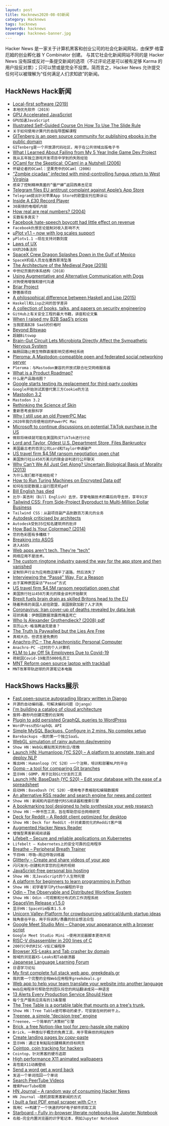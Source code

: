 ```yaml
---
layout: post
title: Hacknews2020-08-03新闻
category: Hacknews
tags: hacknews
keywords: hacknews
coverage: hacknews-banner.jpg
---
```


Hacker News 是一家关于计算机黑客和创业公司的社会化新闻网站，由保罗·格雷厄姆的创业孵化器 Y Combinator 创建。
与其它社会化新闻网站不同的是 Hacker News 没有踩或反对一条提交新闻的选项（不过评论还是可以被有足够 Karma 的用户投反对票）；只可以赞或是完全不投票。简而言之，Hacker News 允许提交任何可以被理解为“任何满足人们求知欲”的新闻。

## HackNews Hack新闻


- [Local-first software (2019)](https://www.inkandswitch.com/local-first.html)
- `本地优先软件（2019）`
- [GPU Accelerated JavaScript](https://gpu.rocks/)
- `GPU加速JavaScript`
- [Illustrated Self-Guided Course On How To Use The Slide Rule](https://sliderulemuseum.com/SR_Course.htm)
- `关于如何使用计算尺的自指导图解课程`
- [GITenberg is an open source community for publishing ebooks in the public domain](https://www.gitenberg.org/)
- `GITenberg是一个开放源代码社区，用于在公共领域出版电子书`
- [What I Learned About Failing from My 5 Year Indie Game Dev Project](https://www.dylanwilson.net/what-i-learned-about-failing-from-my-5-year-indie-game-dev-project/)
- `我从五年独立游戏开发项目中学到的失败经验`
- [OCaml for the Skeptical: OCaml in a Nutshell (2006)](https://www2.lib.uchicago.edu/keith/ocaml-class/class-01.html)
- `怀疑论者的OCaml：坚果壳中的OCaml（2006）`
- [“Zombie cicadas” infected with mind-controlling fungus return to West Virginia](https://www.cbsnews.com/news/zombie-cicadas-infected-mind-controlling-fungus-west-virginia/)
- `感染了控制精神真菌的“僵尸蝉”返回西弗吉尼亚`
- [Telegram files EU antitrust complaint against Apple’s App Store](https://arstechnica.com/tech-policy/2020/07/telegram-files-eu-antitrust-complaint-against-apples-app-store/)
- `Telegram提出针对苹果App Store的欧盟反托拉斯诉讼`
- [Inside A £30 Record Player](https://shkspr.mobi/blog/2020/08/inside-a-30-record-player/)
- `30英镑的电唱机内部`
- [How real are real numbers? (2004)](https://arxiv.org/abs/math/0411418)
- `实数有多真实？ `
- [Facebook hate-speech boycott had little effect on revenue](https://www.axios.com/facebook-hate-speech-boycott-had-little-effect-on-revenue-15984194-124e-41e0-821b-cc3a1b29e28d.html)
- `Facebook仇恨言论抵制对收入影响不大`
- [μPlot v1.1 – now with log scales support](https://leeoniya.github.io/uPlot/demos/log-scales.html)
- `μPlotv1.1 –现在支持对数刻度`
- [Laws of UX](https://lawsofux.com/)
- `UX的20条法则`
- [SpaceX Crew Dragon Splashes Down in the Gulf of Mexico](https://www.nytimes.com/2020/08/02/science/spacex-nasa-return.html)
- `SpaceX机组人员龙在墨西哥湾坠落`
- [The Architecture of the Medieval Page (2018)](https://medievalbooks.nl/2018/09/07/the-architecture-of-the-medieval-page/)
- `中世纪页面的体系结构（2018）`
- [Using Augmentative and Alternative Communication with Dogs](https://www.hungerforwords.com/)
- `对狗使用增强和替代沟通`
- [Briar Project](https://briarproject.org/how-it-works.html)
- `野蔷薇项目`
- [A philosophical difference between Haskell and Lisp (2015)](https://chrisdone.com/posts/haskell-lisp-philosophy-difference/)
- `Haskell和Lisp之间的哲学差异`
- [A collection of books, talks, and papers on security engineering](https://github.com/veeral-patel/learn-security-engineering)
- `GitHub上有关安全工程的最大书籍，讲座和论文集`
- [When I raised my B2B SaaS’s prices](https://discuss.bootstrapped.fm/t/when-i-raised-my-b2b-saass-prices/7017)
- `当我提高B2B SaaS的价格时`
- [Beyond Bitswap](https://adlrocha.substack.com/p/adlrocha-beyond-bitswap-i)
- `超越Bitswap`
- [Brain-Gut Circuit Lets Microbiota Directly Affect the Sympathetic Nervous System](https://www.technologynetworks.com/tn/news/brain-gut-circuit-lets-microbiota-directly-affect-our-sympathetic-nervous-system-338082)
- `脑肠回路让微生物群直接影响交感神经系统`
- [Pleroma: A Mastodon-compatible open and federated social networking server](https://pleroma.social/)
- `Pleroma：与Mastodon兼容的开放式联合社交网络服务器`
- [What is a Product Roadmap?](https://www.jibranelbazi.com/blog/what-is-a-product-roadmap)
- `什么是产品路线图？`
- [Google starts testing its replacement for third-party cookies](https://www.engadget.com/google-tests-ad-trust-tokens-223104543.html)
- `Google开始测试其替代第三方Cookie的方法`
- [Mastodon 3.2](https://blog.joinmastodon.org/2020/08/mastodon-3.2/)
- `Mastodon 3.2`
- [Rethinking the Science of Skin](https://www.newyorker.com/magazine/2020/08/03/rethinking-the-science-of-skin)
- `重新思考皮肤科学`
- [Why I still use an old PowerPC Mac](https://www.howtogeek.com/682300/why-i-still-use-an-old-powerpc-mac-in-2020/)
- `2020年我仍将使用旧的PowerPC Mac`
- [Microsoft to continue discussions on potential TikTok purchase in the US](https://blogs.microsoft.com/blog/2020/08/02/microsoft-to-continue-discussions-on-potential-tiktok-purchase-in-the-united-states/)
- `微软将继续就可能在美国购买TikTok进行讨论`
- [Lord and Taylor, Oldest U.S. Department Store, Files Bankruptcy](https://www.bnnbloomberg.ca/lord-taylor-oldest-u-s-department-store-files-bankruptcy-1.1474568)
- `美国最古老的百货公司Lord和Taylor申请破产`
- [US travel firm $4.5M ransom negotiation open chat](https://threadreaderapp.com/thread/1289199296328298497.html)
- `美国旅行社以450万美元的赎金谈判进行公开聊天`
- [Why Can't We All Just Get Along? Uncertain Biological Basis of Morality (2013)](https://www.theatlantic.com/magazine/archive/2013/11/why-we-fightand-can-we-stop/309525/)
- `为什么我们都不能相处呢？`
- [How to Run Turing Machines on Encrypted Data pdf](https://eprint.iacr.org/2013/229.pdf)
- `如何在加密数据上运行图灵机pdf`
- [Bill English has died](https://www.latimes.com/business/story/2020-07-31/bill-english-dies-at-91)
- `比尔·英吉利（Bill English）去世，享誉电脑技术的幕后向导去世，享年91岁`
- [Tailwind CSS: From Side-Project Byproduct to Multi-Million Dollar Business](https://adamwathan.me/tailwindcss-from-side-project-byproduct-to-multi-mullion-dollar-business/)
- `Tailwind CSS：从副项目副产品到数百万美元的业务`
- [Autodesk criticised by architects](http://extranetevolution.com/2020/07/autodesk-criticism-extends/)
- `Autodesk受到35位知名建筑师的批评`
- [How Bad Is Your Colormap? (2014)](https://jakevdp.github.io/blog/2014/10/16/how-bad-is-your-colormap/)
- `您的色彩图有多糟糕？ `
- [Breaking into ASOS](http://www.os2museum.com/wp/breaking-into-asos/)
- `进入ASOS`
- [Web apps aren't tech. They're “tech”](https://questinglog.com/web-apps-arent-tech)
- `网络应用不是技术。`
- [The custom ringtone industry paved the way for the app store and then vanished](https://onezero.medium.com/how-the-custom-ringtone-industry-paved-the-way-for-the-app-store-and-then-vanished-11f0d2a1e53b)
- `定制铃声行业为应用商店铺平了道路，然后消失了`
- [Interviewing the “Passé” Way, For a Reason](https://no-kill-switch.ghost.io/interviewing-the-passe-way-for-a-reason/)
- `出于某种原因采访“Passé”方式`
- [US travel firm $4.5M ransom negotiation open chat](https://twitter.com/jc_stubbs/status/1289199296328298497)
- `美国旅行社以450万美元的赎金谈判开始聊天`
- [Brexit fuels brain drain as skilled Britons head to the EU](https://www.theguardian.com/world/2020/aug/02/brexit-fuels-brain-drain-as-skilled-britons-head-to-the-eu)
- `随着熟练的英国人前往欧盟，英国脱欧加剧了人才流失`
- [Coronavirus: Iran cover-up of deaths revealed by data leak](https://www.bbc.com/news/world-middle-east-53598965)
- `冠状病毒：伊朗因数据泄露而掩盖死亡`
- [Who Is Alexander Grothendieck? (2008) pdf](https://www.ams.org/notices/200808/tx080800930p.pdf)
- `亚历山大·格洛腾迪克是谁？ `
- [The Truth Is Paywalled but the Lies Are Free](https://www.currentaffairs.org/2020/08/the-truth-is-paywalled-but-the-lies-are-free/)
- `真相大白，但谎言是免费的`
- [Anachro-PC – The Anachronistic Personal Computer](https://jamesmunns.com/blog/anachro-pc-001/)
- `Anachro-PC –过时的个人计算机`
- [KLM to Lay Off 5k Employees Due to Covid-19](https://kokpitherald.com/klm-to-lay-off-5000-employees-due-to-covid-19-crisis/)
- `荷航因Covid-19裁员5000名员工`
- [MNT Reform open source laptop with trackball](https://mntre.com/media/reform_md/2020-05-08-the-much-more-personal-computer.html)
- `MNT改革带轨迹球的开源笔记本电脑`


## HackShows Hacks展示

- [ Fast open-source autograding library written in Django](https://github.com/arthtyagi/judge)
- `开源的自动编码器，可解决编码问题（Django）`
- [ I'm building a catalog of cloud architecture](https://getrevolv.com)
- `旋转–数秒内创建完整的云架构`
- [ Plugin to add persisted GraphQL queries to WordPress](https://github.com/GraphQLAPI/graphql-api)
- `WordPress的GraphQL API`
- [ Simple MySQL Backups. Configure in 2 mins. No complex setup](http://barebackups.com/)
- `Barebackups –我的第一个独立SaaS。`
- [ WebGL simulation of rainy autumn day/evening](https://pluvoir.netlify.app/index.html)
- `Show HN：WebGL模拟雨天的秋日/夜晚`
- [Launch HN: Humanloop (YC S20) – A platform to annotate, train and deploy NLP](item?id=23987353)
- `推出HN：Humanloop（YC S20）–一个注释，培训和部署NLP的平台`
- [ Gomp – a tool for comparing Git branches](https://github.com/MarkForged/GOMP)
- `显示HN：GOMP，用于比较Git分支的工具`
- [Launch HN: BaseDash (YC S20) – Edit your database with the ease of a spreadsheet](item?id=23999124)
- `启动HN：BaseDash（YC S20）–使用电子表格轻松编辑数据库`
- [ An alternative RSS reader and search engine for news and content](https://newsandrumors.com/)
- `Show HN：新闻和内容的替代RSS阅读器和搜索引擎`
- [ A bookmarking tool designed to help synthesize your web research](https://klobie.com)
- `Show HN：一种书签工具，旨在帮助您综合网络研究`
- [ Deck for Reddit – A Reddit client optimized for desktop](https://rdddeck.com)
- `Show HN：Deck for Reddit –针对桌面优化的Reddit客户端`
- [ Augmented Hacker News Reader](https://hacker-news.news/)
- `增强型黑客新闻阅读器`
- [ Lifebelt – Secure and reliable applications on Kubernetes](https://lifebelt.dev/#/changelog)
- `Lifebelt – Kubernetes上的安全可靠的应用程序`
- [ Breathe – Peripheral Breath Trainer](https://github.com/filipeisho/breathe/)
- `节目HN：呼吸–周边呼吸训练器`
- [ Glitterly – Create and share videos of your app](https://glitterly.app)
- `闪闪发光–创建和共享您的应用的视频`
- [ JavaScript-free personal bio hosting](https://plumebio.com)
- `Show HN：无JavaScript的个人生物托管`
- [ A platform for beginners to learn programming in Python](https://github.com/alexmojaki/futurecoder)
- `Show HN：初学者学习Python编程的平台`
- [ Odin – The Observable and Distributed Workflow System](https://github.com/theycallmemac/odin/blob/master/README.md)
- `Show HN：Odin –可观察和分布式的工作流程系统`
- [ SpaceVim Release v1.5.0](https://spacevim.org/SpaceVim-release-v1.5.0/#.XyWJRomMq_4.hackernews)
- `显示HN：SpaceVim版本1.5.0`
- [ Unicorn Valley-Platform for crowdsourcing satirical/dumb startup ideas](https://unicornvalley.xyz)
- `独角兽谷平台，用于将讽刺/愚蠢的创业想法众包`
- [ Google Meet Studio Mini – Change your appearance with a browser script](https://x-ing.space/mercator)
- `Google Meet Studio Mini –使用浏览器脚本更改外观`
- [ RISC-V disassembler in 200 lines of C](https://github.com/andportnoy/riscv-disassembler)
- `200行C中的RISC-V反汇编程序`
- [ Browser XS-Leaks and Tab crasher by domain](item?id=24023565)
- `按域的浏览器XS-Leaks和Tab崩溃器`
- [ Japanese Language Learning Forum](https://questions.japanesecomplete.com)
- `日语学习论坛`
- [ My first complete full stack web app, greekdeals.gr](https://greekdeals.gr)
- `我的第一个完整的全栈Web应用程序greekdeals.gr`
- [ Web app to help your team translate your website into another language](https://github.com/whyboris/JSON-i18n-Editor)
- `Web应用程序可帮助您的团队将您的网站翻译成另一种语言`
- [ 13 Alerts Every Production Service Should Have](http://sre-blog.com/2020-07-29-base-alerts.html)
- `每个生产服务应具有的13条警报`
- [ The Tree Table is a portable table that mounts on a tree's trunk.](https://www.indiegogo.com/projects/tree-table)
- `Show HN：Tree Table是可移动的桌子，可安装在树的树干上。`
- [ Treenee, a simple “decision tree” engine](https://github.com/claudioc/treenee)
- `Treenee，一个简单的“决策树”引擎`
- [ Brick, a free Notion-like tool for zero-hassle site making](https://brick.do/)
- `Brick，一种类似于概念的免费工具，用于零麻烦的网站制作`
- [ Create landing pages by copy-paste](https://frontendor.com/)
- `显示HN：通过复制粘贴创建精美的目标网页`
- [ Cointop, coin tracking for hackers](https://cointop.sh/)
- `Cointop，针对黑客的硬币追踪`
- [ High performance X11 animated wallpapers](https://github.com/glouw/paperview)
- `高性能X11动画壁纸`
- [ Send a word get a word back](item?id=24030003)
- `发送一个单词找回一个单词`
- [ Search PeerTube Videos](https://peertube-search.com)
- `搜索PeerTube视频`
- [ HN Journal – A random way of consuming Hacker News](https://github.com/manoloesparta/hnjournal)
- `HN Journal –随机获取黑客新闻的方式`
- [ I built a fast PDF email scraper with C++](https://github.com/bauripalash/escraper)
- `我用C ++构建了一个快速的PDF电子邮件抓取工具`
- [ Starboard – Fully in-browser literate notebooks like Jupyter Notebook](https://starboard.gg)
- `右舷–完全内置浏览器的识字笔记本，例如Jupyter Notebook`

